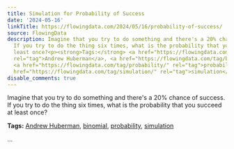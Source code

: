 ```yaml
---
title: Simulation for Probability of Success
date: '2024-05-16'
linkTitle: https://flowingdata.com/2024/05/16/probability-of-success/
source: FlowingData
description: Imagine that you try to do something and there's a 20% chance of success.
  If you try to do the thing six times, what is the probability that you succeed at
  least once?<p><strong>Tags:</strong> <a href="https://flowingdata.com/tag/andrew-huberman/"
  rel="tag">Andrew Huberman</a>, <a href="https://flowingdata.com/tag/binomial/" rel="tag">binomial</a>,
  <a href="https://flowingdata.com/tag/probability/" rel="tag">probability</a>, <a
  href="https://flowingdata.com/tag/simulation/" rel="tag">simulation</a></p> ...
disable_comments: true
---
```

Imagine that you try to do something and there's a 20% chance of success. If you try to do the thing six times, what is the probability that you succeed at least once?<p><strong>Tags:</strong> <a href="https://flowingdata.com/tag/andrew-huberman/" rel="tag">Andrew Huberman</a>, <a href="https://flowingdata.com/tag/binomial/" rel="tag">binomial</a>, <a href="https://flowingdata.com/tag/probability/" rel="tag">probability</a>, <a href="https://flowingdata.com/tag/simulation/" rel="tag">simulation</a></p> ...